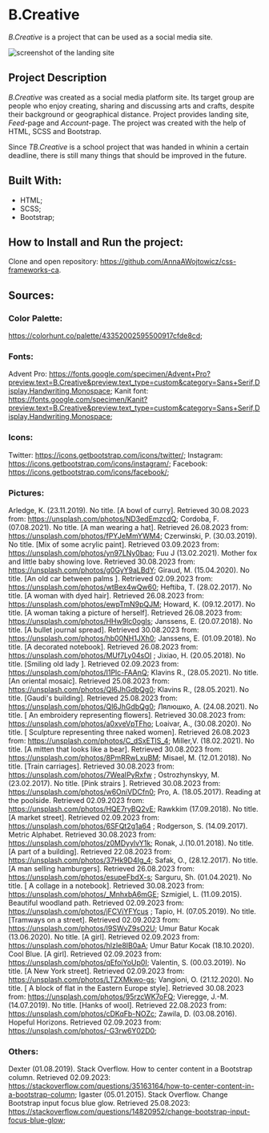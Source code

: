 # B.Creative 

*B.Creative* is a project that can be used as a social media site.

![screenshot of the landing site](pics/b.creative.png)
## Project Description
*B.Creative* was created as a social media platform site. Its target group are people who enjoy creating, sharing and discussing arts and crafts, despite their background or geographical distance. 
Project provides landing site, *Feed*-page and *Account*-page.
The project was created with the help of HTML, SCSS and Bootstrap.

Since *TB.Creative* is a school project that was handed in whinin a certain deadline, there is still many things that should be improved in the future.

## Built With:
- HTML;
- SCSS;
- Bootstrap;

## How to Install and Run the project:
Clone and open repository: https://github.com/AnnaAWojtowicz/css-frameworks-ca.

## Sources:

### Color Palette: 
https://colorhunt.co/palette/43352002595500917cfde8cd;

### Fonts: 
Advent Pro: https://fonts.google.com/specimen/Advent+Pro?preview.text=B.Creative&preview.text_type=custom&category=Sans+Serif,Display,Handwriting,Monospace;
Kanit font: https://fonts.google.com/specimen/Kanit?preview.text=B.Creative&preview.text_type=custom&category=Sans+Serif,Display,Handwriting,Monospace;

### Icons: 
Twitter: https://icons.getbootstrap.com/icons/twitter/;
Instagram: https://icons.getbootstrap.com/icons/instagram/;
Facebook: https://icons.getbootstrap.com/icons/facebook/;

### Pictures:
Arledge, K. (23.11.2019). No title. [A bowl of curry].  Retrieved 30.08.2023 from: https://unsplash.com/photos/ND3edEmzcdQ;
Cordoba, F. (07.08.2021). No title. [A man wearing a hat].  Retrieved 26.08.2023 from: https://unsplash.com/photos/fPYJeMmYWM4;
Czerwinski, P. (30.03.2019). No title. [Mix of some acrylic paint].  Retrieved 03.09.2023 from: https://unsplash.com/photos/yn97LNy0bao;
Fuu J (13.02.2021). Mother fox and little baby showing love.  Retrieved 30.08.2023 from: https://unsplash.com/photos/g0GyY9aLBdY;
Giraud, M. (15.04.2020). No title. [An old car between palms ].  Retrieved 02.09.2023 from: https://unsplash.com/photos/wtBex4wQw60;
Heftiba, T. (28.02.2017). No title. [A woman with dyed hair].  Retrieved 26.08.2023 from: https://unsplash.com/photos/ewpTmN9pQJM;
Howard, K. (09.12.2017). No title. [A woman taking a picture of herself].  Retrieved 26.08.2023 from: https://unsplash.com/photos/HHw9lc0ogIs;
Janssens, E. (20.07.2018). No title. [A bullet journal spread].  Retrieved 30.08.2023 from: https://unsplash.com/photos/hb00NH1JXh0;
Janssens, E. (01.09.2018). No title. [A decorated notebook].  Retrieved 26.08.2023 from: https://unsplash.com/photos/MUf7Ly04sOI ;
Jixiao, H. (20.05.2018). No title. [Smiling old lady ]. Retrieved 02.09.2023 from: https://unsplash.com/photos/I1Plc-FAAnQ;
Klavins R., (28.05.2021). No title. [An oriental mosaic].  Retrieved 25.08.2023 from: https://unsplash.com/photos/Ql6JhGdbQg0;
Klavins R., (28.05.2021). No title. [Gaudi's building].  Retrieved 25.08.2023 from: https://unsplash.com/photos/Ql6JhGdbQg0;
Лялюшко, A. (24.08.2021). No title. [ An embroidery representing flowers].  Retrieved 30.08.2023 from: https://unsplash.com/photos/a0xveVpTFho;
Loaivar, A., (30.08.2020). No title. [ Sculpture representing three naked women].  Retrieved 26.08.2023 from: https://unsplash.com/photos/C_dSxETlS_4;
Miller,V.  (18.02.2021). No title. [A mitten that looks like a bear].  Retrieved 30.08.2023 from: https://unsplash.com/photos/8PmRRwLxuBM;
Misael, M. (12.01.2018). No title. [Train carriages].  Retrieved 30.08.2023 from: https://unsplash.com/photos/7WeaIPyRxfw ;
Ostrozhynskyy, M. (23.02.2017). No title. [Pink strairs ].  Retrieved 30.08.2023 from: https://unsplash.com/photos/w6OniVDCfn0;
Pro, A. (18.05.2017). Reading at the poolside.  Retrieved 02.09.2023 from: https://unsplash.com/photos/HQE7ryBQ2vE;
Rawkkim (17.09.2018). No title. [A market street].  Retrieved 02.09.2023 from: https://unsplash.com/photos/6SFQt2g1a64 ;
Rodgerson, S. (14.09.2017). Metric Alphabet.  Retrieved 30.08.2023 from: https://unsplash.com/photos/z0MDyylvY1k;
Ronak, J.(10.01.2018). No title. [A part of a building]. Retrieved 22.08.2023 from: https://unsplash.com/photos/37Hk9D4Ig_4;
Safak, O., (28.12.2017). No title. [A man selling hamburgers].  Retrieved 26.08.2023 from: https://unsplash.com/photos/esupeFbdX-s;
Sarguru, Sh. (01.04.2021). No title. [ A collage in a notebook].  Retrieved 30.08.2023 from: https://unsplash.com/photos/_MnhxbA6mGE;
Szmigiel, L. (11.09.2015). Beautiful woodland path. Retrieved 02.09.2023 from: https://unsplash.com/photos/jFCViYFYcus ;
Tapio, H. (07.05.2019). No title. [Tramways on a street].  Retrieved 02.09.2023 from: https://unsplash.com/photos/I9SWvZ9sO2U;
Umur Batur Kocak (13.06.2020). No title. [A girl].  Retrieved 02.09.2023 from: https://unsplash.com/photos/hIzIe8IB0aA;
Umur Batur Kocak (18.10.2020). Cool Blue. [A girl].  Retrieved 02.09.2023 from: https://unsplash.com/photos/qEfoiYoUp0I;
Valentin, S. (00.03.2019). No title. [A New York street].  Retrieved 02.09.2023 from: https://unsplash.com/photos/LTZXMkwo-gs;
Vangioni, O. (21.12.2020). No title. [ A block of flat in the Eastern Europe style].  Retrieved 30.08.2023 from: https://unsplash.com/photos/95rzcWK7oFQ;
Vieregge, J.-M.(14.07.2019). No title. [Hanks of wool]. Retrieved 22.08.2023 from: https://unsplash.com/photos/cDKqFb-NOZc;
Zawila, D. (03.08.2016). Hopeful Horizons.  Retrieved 02.09.2023 from: https://unsplash.com/photos/-G3rw6Y02D0;

### Others:
Dexter (01.08.2019). Stack Overflow. How to center content in a Bootstrap column.  Retrieved 02.09.2023: https://stackoverflow.com/questions/35163164/how-to-center-content-in-a-bootstrap-column;
Igaster (05.01.2015). Stack Overflow. Change Bootstrap input focus blue glow.  Retrieved 25.08.2023: https://stackoverflow.com/questions/14820952/change-bootstrap-input-focus-blue-glow;